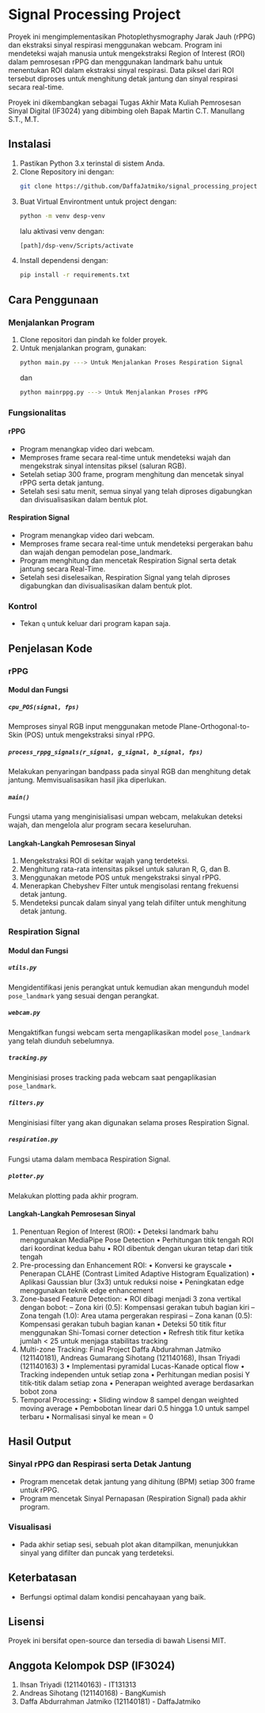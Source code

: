 # Signal Processing Project

Proyek ini mengimplementasikan Photoplethysmography Jarak Jauh (rPPG) dan ekstraksi sinyal respirasi menggunakan webcam. Program ini mendeteksi wajah manusia untuk mengekstraksi Region of Interest (ROI) dalam pemrosesan rPPG dan menggunakan landmark bahu untuk menentukan ROI dalam ekstraksi sinyal respirasi. Data piksel dari ROI tersebut diproses untuk menghitung detak jantung dan sinyal respirasi secara real-time.

Proyek ini dikembangkan sebagai Tugas Akhir Mata Kuliah Pemrosesan Sinyal Digital (IF3024) yang dibimbing oleh Bapak Martin C.T. Manullang S.T., M.T.

## Instalasi

1. Pastikan Python 3.x terinstal di sistem Anda.
2. Clone Repository ini dengan:
   ```bash
   git clone https://github.com/DaffaJatmiko/signal_processing_project.git
   ```
3. Buat Virtual Environtment untuk project dengan:
   ```bash
   python -m venv desp-venv
   ```
   lalu aktivasi venv dengan:
   ```bash
   [path]/dsp-venv/Scripts/activate
   ```
4. Install dependensi dengan:
   ```bash
   pip install -r requirements.txt
   ```

## Cara Penggunaan

### Menjalankan Program

1. Clone repositori dan pindah ke folder proyek.
2. Untuk menjalankan program, gunakan:
   ```bash
   python main.py ---> Untuk Menjalankan Proses Respiration Signal
   ```
   dan
   ```bash
   python mainrppg.py ---> Untuk Menjalankan Proses rPPG
   ```

### Fungsionalitas

#### rPPG

- Program menangkap video dari webcam.
- Memproses frame secara real-time untuk mendeteksi wajah dan mengekstrak sinyal intensitas piksel (saluran RGB).
- Setelah setiap 300 frame, program menghitung dan mencetak sinyal rPPG serta detak jantung.
- Setelah sesi satu menit, semua sinyal yang telah diproses digabungkan dan divisualisasikan dalam bentuk plot.

#### Respiration Signal

- Program menangkap video dari webcam.
- Memproses frame secara real-time untuk mendeteksi pergerakan bahu dan wajah dengan pemodelan pose_landmark.
- Program menghitung dan mencetak Respiration Signal serta detak jantung secara Real-Time.
- Setelah sesi diselesaikan, Respiration Signal yang telah diproses digabungkan dan divisualisasikan dalam bentuk plot.

### Kontrol

- Tekan `q` untuk keluar dari program kapan saja.

## Penjelasan Kode

### rPPG

#### Modul dan Fungsi

##### `cpu_POS(signal, fps)`

Memproses sinyal RGB input menggunakan metode Plane-Orthogonal-to-Skin (POS) untuk mengekstraksi sinyal rPPG.

##### `process_rppg_signals(r_signal, g_signal, b_signal, fps)`

Melakukan penyaringan bandpass pada sinyal RGB dan menghitung detak jantung. Memvisualisasikan hasil jika diperlukan.

##### `main()`

Fungsi utama yang menginisialisasi umpan webcam, melakukan deteksi wajah, dan mengelola alur program secara keseluruhan.

#### Langkah-Langkah Pemrosesan Sinyal

1. Mengekstraksi ROI di sekitar wajah yang terdeteksi.
2. Menghitung rata-rata intensitas piksel untuk saluran R, G, dan B.
3. Menggunakan metode POS untuk mengekstraksi sinyal rPPG.
4. Menerapkan Chebyshev Filter untuk mengisolasi rentang frekuensi detak jantung.
5. Mendeteksi puncak dalam sinyal yang telah difilter untuk menghitung detak jantung.

### Respiration Signal

#### Modul dan Fungsi

##### `utils.py`

Mengidentifikasi jenis perangkat untuk kemudian akan mengunduh model `pose_landmark` yang sesuai dengan perangkat.

##### `webcam.py`

Mengaktifkan fungsi webcam serta mengaplikasikan model `pose_landmark` yang telah diunduh sebelumnya.

##### `tracking.py`

Menginisiasi proses tracking pada webcam saat pengaplikasian `pose_landmark`.

##### `filters.py`

Menginisiasi filter yang akan digunakan selama proses Respiration Signal.

##### `respiration.py`

Fungsi utama dalam membaca Respiration Signal.

##### `plotter.py`

Melakukan plotting pada akhir program.

#### Langkah-Langkah Pemrosesan Sinyal

1. Penentuan Region of Interest (ROI):
   • Deteksi landmark bahu menggunakan MediaPipe Pose Detection
   • Perhitungan titik tengah ROI dari koordinat kedua bahu
   • ROI dibentuk dengan ukuran tetap dari titik tengah
1. Pre-processing dan Enhancement ROI:
   • Konversi ke grayscale
   • Penerapan CLAHE (Contrast Limited Adaptive Histogram Equalization)
   • Aplikasi Gaussian blur (3x3) untuk reduksi noise
   • Peningkatan edge menggunakan teknik edge enhancement
1. Zone-based Feature Detection:
   • ROI dibagi menjadi 3 zona vertikal dengan bobot:
   – Zona kiri (0.5): Kompensasi gerakan tubuh bagian kiri
   – Zona tengah (1.0): Area utama pergerakan respirasi
   – Zona kanan (0.5): Kompensasi gerakan tubuh bagian kanan
   • Deteksi 50 titik fitur menggunakan Shi-Tomasi corner detection
   • Refresh titik fitur ketika jumlah < 25 untuk menjaga stabilitas tracking
1. Multi-zone Tracking:
   Final Project
   Daffa Abdurahman Jatmiko (121140181), Andreas Gumarang Sihotang (121140168), Ihsan Triyadi
   (121140163) 3
   • Implementasi pyramidal Lucas-Kanade optical flow
   • Tracking independen untuk setiap zona
   • Perhitungan median posisi Y titik-titik dalam setiap zona
   • Penerapan weighted average berdasarkan bobot zona
1. Temporal Processing:
   • Sliding window 8 sampel dengan weighted moving average
   • Pembobotan linear dari 0.5 hingga 1.0 untuk sampel terbaru
   • Normalisasi sinyal ke mean = 0

## Hasil Output

### Sinyal rPPG dan Respirasi serta Detak Jantung

- Program mencetak detak jantung yang dihitung (BPM) setiap 300 frame untuk rPPG.
- Program mencetak Sinyal Pernapasan (Respiration Signal) pada akhir program.

### Visualisasi

- Pada akhir setiap sesi, sebuah plot akan ditampilkan, menunjukkan sinyal yang difilter dan puncak yang terdeteksi.

## Keterbatasan

- Berfungsi optimal dalam kondisi pencahayaan yang baik.

## Lisensi

Proyek ini bersifat open-source dan tersedia di bawah Lisensi MIT.

## Anggota Kelompok DSP (IF3024)

1. Ihsan Triyadi (121140163) - IT131313
2. Andreas Sihotang (121140168) - BangKumish
3. Daffa Abdurrahman Jatmiko (121140181) - DaffaJatmiko
